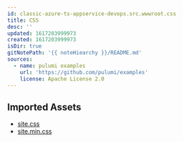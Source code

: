 ```yaml
---
id: classic-azure-ts-appservice-devops.src.wwwroot.css
title: CSS
desc: ''
updated: 1617203999973
created: 1617203999973
isDir: true
gitNotePath: '{{ noteHiearchy }}/README.md'
sources:
  - name: pulumi examples
    url: 'https://github.com/pulumi/examples'
    license: Apache License 2.0
---
```

## Imported Assets

- [site.css](/assets/site.css)
- [site.min.css](/assets/site.css)

